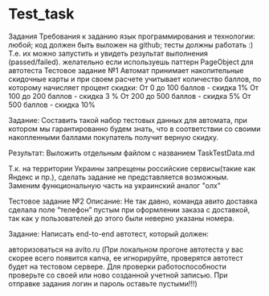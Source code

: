 # Test_task
Задания
Требования к заданию
язык программирования и технологии: любой;
код должен быть выложен на github;
тесты должны работать :) Т.е. их можно запустить и увидеть результат выполнения (passed/failed).
желательно если используешь паттерн PageObject для автотеста
Тестовое задание №1
Автомат принимает накопительные скидочные карты и при своем расчете учитывает количество баллов, по которому начисляет процент скидки: От 0 до 100 баллов - скидка 1% От 100 до 200 баллов - скидка 3 % От 200 до 500 баллов - скидка 5% От 500 баллов - скидка 10%

Задание: Составить такой набор тестовых данных для автомата, при котором мы гарантированно будем знать, что в соответствии со своими накопленными баллами покупатель получит верную скидку.

Результат: Выложить отдельным файлом с названием TaskTestData.md

Т.к. на территории Украины запрещены российские сервисы(такие как Яндекс и пр.), сделать задание не представляется возможным. Заменим функциональную часть на украинский аналог "олх"

Тестовое задание №2
Описание: Не так давно, команда авито доставка сделала поле “телефон” пустым при оформлении заказа с доставкой, так как у пользователей до этого были неверно указаны номера.

Задание: Написать end-to-end автотест, который должен:

авторизоваться на avito.ru (При локальном прогоне автотеста у вас скорее всего появится капча, ее игнорируйте, проверятся автотест будет на тестовом сервере. Для проверки работоспособности проверьте со своей или ново созданной учетной записью. При отправке задания логин и пароль оставьте пустыми!!!)
